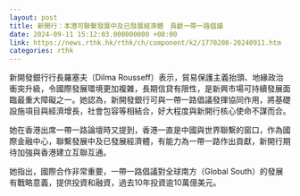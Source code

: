 ```yaml
---
layout: post
title: 新開行：本港可聯繫發展中及已發展經濟體　貢獻一帶一路倡議
date: 2024-09-11 15:12:03.000000000 +08:00
link: https://news.rthk.hk/rthk/ch/component/k2/1770208-20240911.htm
categories: rthk
---
```


新開發銀行行長羅塞夫（Dilma Rousseff）表示，貿易保護主義抬頭、地緣政治衝突升級，令國際發展環境更加複雜，長期信貸有限性，是新興市場可持續發展面臨最重大障礙之一。她認為，新開發銀行可與一帶一路倡議發揮協同作用，將基礎設施項目與經濟增長，社會包容等相結合，好大程度與新開行核心使命不謀而合。

她在香港出席一帶一路論壇時又提到，香港一直是中國與世界聯繫的窗口，作為國際金融中心，聯繫發展中及已發展經濟體，有能力為一帶一路作出貢獻，新開行期待加強與香港建立互聯互通。

她指出，國際合作非常重要，一帶一路倡議對全球南方（Global South）的發展有戰略意義，提供投資和融資，過去10年投資逾10萬億美元。
